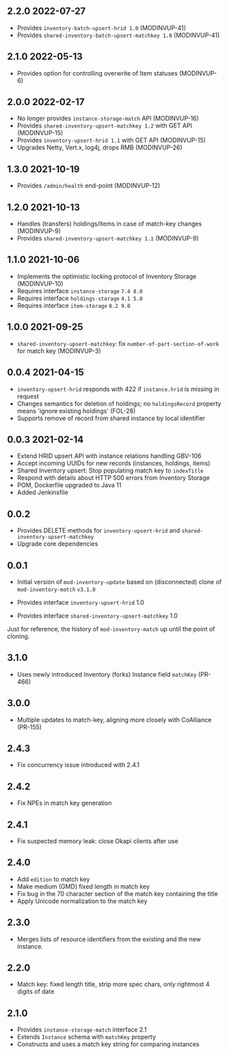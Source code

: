 ## 2.2.0 2022-07-27

* Provides `inventory-batch-upsert-hrid 1.0`  (MODINVUP-41)
* Provides `shared-inventory-batch-upsert-matchkey 1.0` (MODINVUP-41)


## 2.1.0 2022-05-13

* Provides option for controlling overwrite of Item statuses (MODINVUP-6)

## 2.0.0 2022-02-17

* No longer provides `instance-storage-match` API (MODINVUP-16)
* Provides `shared-inventory-upsert-matchkey 1.2` with GET API (MODINVUP-15)
* Provides `inventory-upsert-hrid 1.1` with GET API (MODINVUP-15)
* Upgrades Netty, Vert.x, log4j, drops RMB (MODINVUP-26)

## 1.3.0 2021-10-19

* Provides `/admin/health` end-point (MODINVUP-12)

## 1.2.0 2021-10-13

* Handles (transfers) holdings/items in case of match-key changes (MODINVUP-9)
* Provides `shared-inventory-upsert-matchkey 1.1`  (MODINVUP-9)

## 1.1.0 2021-10-06

* Implements the optimistic locking protocol of Inventory Storage (MODINVUP-10)
* Requires interface `instance-storage` `7.4 8.0`
* Requires interface `holdings-storage` `4.1 5.0`
* Requires interface `item-storage` `8.2 9.0`

## 1.0.0 2021-09-25

* `shared-inventory-upsert-matchkey`: fix `number-of-part-section-of-work` for match key (MODINVUP-3)

## 0.0.4 2021-04-15

* `inventory-upsert-hrid` responds with 422 if `instance.hrid` is missing in request
* Changes semantics for deletion of holdings; no `holdingsRecord` property means 'ignore existing holdings' (FOL-28)
* Supports remove of record from shared instance by local identifier

## 0.0.3 2021-02-14

* Extend HRID upsert API with instance relations handling GBV-106
* Accept incoming UUIDs for new records (instances, holdings, items)
* Shared Inventory upsert: Stop populating match key to `indexTitle`
* Respond with details about HTTP 500 errors from Inventory Storage
* POM, Dockerfile upgraded to Java 11
* Added Jenkinsfile

## 0.0.2

* Provides DELETE methods for `inventory-upsert-hrid` and `shared-inventory-upsert-matchkey`
* Upgrade core dependencies

## 0.0.1

* Initial version of `mod-inventory-update` based on (disconnected) clone of `mod-inventory-match` `v3.1.0`

* Provides interface `inventory-upsert-hrid` 1.0
* Provides interface `shared-inventory-upsert-matchkey` 1.0







Just for reference, the history of `mod-inventory-match` up until the point of cloning.

## 3.1.0

 * Uses newly introduced Inventory (forks) Instance field `matchKey` (PR-466)

## 3.0.0

 * Multiple updates to match-key, aligning more closely with CoAlliance (PR-155)

## 2.4.3

 * Fix concurrency issue introduced with 2.4.1

## 2.4.2

 * Fix NPEs in match key generation

## 2.4.1

 * Fix suspected memory leak: close Okapi clients after use

## 2.4.0

* Add `edition` to match key
* Make medium (GMD) fixed length in match key
* Fix bug in the 70 character section of the match key containing the title
* Apply Unicode normalization to the match key

## 2.3.0

* Merges lists of resource identifiers from the existing and the new instance.

## 2.2.0

* Match key: fixed length title, strip more spec chars, only rightmost 4 digits of date

## 2.1.0

* Provides `instance-storage-match` interface 2.1
* Extends `Instance` schema with `matchKey` property
* Constructs and uses a match key string for comparing instances

